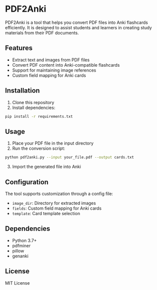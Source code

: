 # PDF2Anki

PDF2Anki is a tool that helps you convert PDF files into Anki flashcards efficiently. It is designed to assist students and learners in creating study materials from their PDF documents.

## Features

- Extract text and images from PDF files
- Convert PDF content into Anki-compatible flashcards
- Support for maintaining image references
- Custom field mapping for Anki cards

## Installation

1. Clone this repository
2. Install dependencies:
```bash
pip install -r requirements.txt
```

## Usage

1. Place your PDF file in the input directory
2. Run the conversion script:
```bash
python pdf2anki.py --input your_file.pdf --output cards.txt
```
3. Import the generated file into Anki

## Configuration

The tool supports customization through a config file:

- `image_dir`: Directory for extracted images
- `fields`: Custom field mapping for Anki cards
- `template`: Card template selection

## Dependencies

- Python 3.7+
- pdfminer
- pillow
- genanki

## License

MIT License
